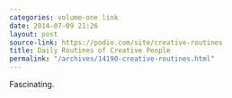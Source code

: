 ```yaml
---
categories: volume-one link
date: 2014-07-09 21:26
layout: post
source-link: https://podio.com/site/creative-routines
title: Daily Routines of Creative People
permalink: "/archives/14190-creative-routines.html"
---
```



Fascinating. 
